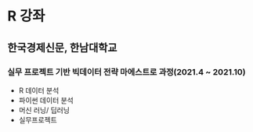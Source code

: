 # R 강좌

## 한국경제신문, 한남대학교
### 실무 프로젝트 기반 빅데이터 전략 마에스트로 과정(2021.4 ~ 2021.10)
- R 데이터 분석
- 파이썬 데이터 분석
- 머신 러닝/ 딥러닝
- 실무프로젝트
